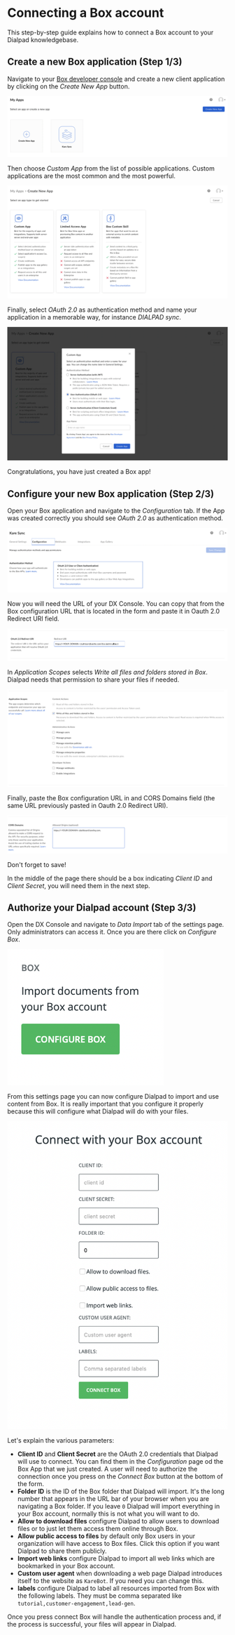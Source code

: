 # Connecting a Box account

This step-by-step guide explains how to connect a Box account to your Dialpad knowledgebase.

## Create a new Box application (Step 1/3)

Navigate to your [Box developer console](https://app.box.com/developers/console) and create a new client application by clicking on the _Create New App_ button.

![Create New App](create-new-app.png)

Then choose _Custom App_ from the list of possible applications. Custom applications are the most common and the most powerful.

![Select App type](select-app-type.png)

Finally, select _OAuth 2.0_ as authentication method and name your application in a memorable way, for instance _DIALPAD sync_.

![OAuth](oauth.png)

Congratulations, you have just created a Box app!

## Configure your new Box application (Step 2/3)

Open your Box application and navigate to the _Configuration_ tab. If the App was created correctly you should see _OAuth 2.0_ as authentication method.

![Configuration](configuration.png)

Now you will need the URL of your DX Console. You can copy that from the Box configuration URL that is located in the form and paste it in Oauth 2.0 Redirect URI field.

![Redirect URI](redirect-uri.png)

In _Application Scopes_ selects _Write all files and folders stored in Box_. Dialpad needs that permission to share your files if needed. 

![Application Scopes](application-scopes.png)

Finally, paste the Box configuration URL in and CORS Domains field (the same URL previously pasted in Oauth 2.0 Redirect URI).

![CORS settings](CORS-domains.png)

Don't forget to save!

In the middle of the page there should be a box indicating _Client ID_ and _Client Secret_, you will need them in the next step.

## Authorize your Dialpad account (Step 3/3)

Open the DX Console and navigate to _Data Import_ tab of the settings page. Only administrators can access it.
Once you are there click on _Configure Box_.

![Configure Box](connect-box.png)

From this settings page you can now configure Dialpad to import and use content from Box. It is really important that you configure it properly because this will configure what Dialpad will do with your files.

![Settings](settings.png)

Let's explain the various parameters:
 *  **Client ID** and **Client Secret** are the OAuth 2.0 credentials that Dialpad will use to connect. You can find them in the _Configuration_ page od the Box App that we just created.  A user will need to authorize the connection once you press on the _Connect Box_ button at the bottom of the form.
 * **Folder ID** is the ID of the Box folder that Dialpad will import. It's the long number that appears in the URL bar of your browser when you are navigating a Box folder. If you leave `0` Dialpad will import everything in your Box account, normally this is not what you will want to do.
 * **Allow to download files** configure Dialpad to allow users to download files or to just let them access them online through Box.
 * **Allow public access to files** by default only Box users in your organization will have access to Box files. Click this option if you want Dialpad to share them publicly.
 * **Import web links** configure Dialpad to import all web links which are bookmarked in your Box account.
 * **Custom user agent** when downloading a web page Dialpad introduces itself to the website as `KareBot`. If you need you can change this.
 * **labels** configure Dialpad to label all resources imported from Box with the following labels. They must be comma separated like `tutorial,customer-engagement,lead-gen`.

 Once you press connect Box will handle the authentication process and, if the process is successful, your files will appear in Dialpad.
